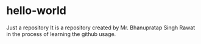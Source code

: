# hello-world
Just a repository
It is a repository created by Mr. Bhanupratap Singh Rawat in the process of learning the github usage. 
